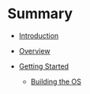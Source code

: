 # Summary

- [Introduction](./README.md)

- [Overview](./overview/README.md)

- [Getting Started](./getting-started/README.md)

  - [Building the OS](./getting-started/building-the-os.md)
